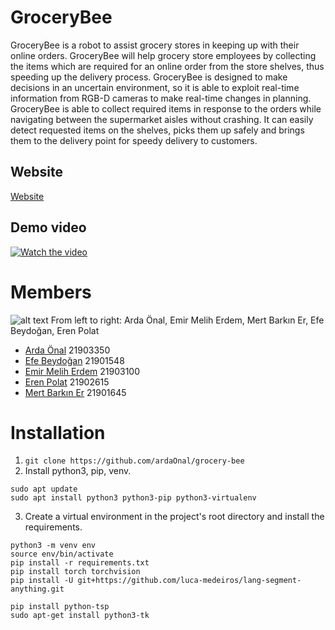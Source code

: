 # GroceryBee
GroceryBee is a robot to assist grocery stores in keeping up with their online orders. GroceryBee will help grocery store employees by collecting the items which are required for an online order from the store shelves, thus speeding up the delivery process. GroceryBee is designed to make decisions in an uncertain environment, so it is able to exploit real-time information from RGB-D cameras to make real-time changes in planning. GroceryBee is able to collect required items in response to the orders while navigating between the supermarket aisles without crashing. It can easily detect requested items on the shelves, picks them up safely and brings them to the delivery point for speedy delivery to customers. 

## Website
[Website](https://ardaonal.github.io/grocery-bee/)

## Demo video
[![Watch the video](https://img.youtube.com/vi/afYTiJdF9Yk/maxresdefault.jpg)](https://youtu.be/afYTiJdF9Yk)

# Members
![alt text](https://github.com/ardaOnal/grocery-bee/blob/main/GroceryBee.png?raw=true)
From left to right: Arda Önal, Emir Melih Erdem, Mert Barkın Er, Efe Beydoğan, Eren Polat

- [Arda Önal](https://www.linkedin.com/in/ardaonal/) 21903350
- [Efe Beydoğan](https://www.linkedin.com/in/efebeydogan/) 21901548
- [Emir Melih Erdem](https://www.linkedin.com/in/emir-melih-erdem/) 21903100
- [Eren Polat](https://www.linkedin.com/in/eren-polat323/) 21902615
- [Mert Barkın Er](https://www.linkedin.com/in/mertbarkın/) 21901645

# Installation
1) ```git clone https://github.com/ardaOnal/grocery-bee```
2) Install python3, pip, venv.
```
sudo apt update
sudo apt install python3 python3-pip python3-virtualenv
```
3) Create a virtual environment in the project's root directory and install the requirements.
```
python3 -m venv env
source env/bin/activate
pip install -r requirements.txt
pip install torch torchvision
pip install -U git+https://github.com/luca-medeiros/lang-segment-anything.git

pip install python-tsp
sudo apt-get install python3-tk
```
